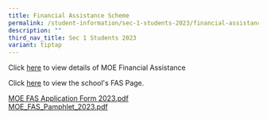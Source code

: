 ```yaml
---
title: Financial Assistance Scheme
permalink: /student-information/sec-1-students-2023/financial-assistance-scheme/
description: ""
third_nav_title: Sec 1 Students 2023
variant: tiptap
---
```

<p>Click <a href="https://www.moe.gov.sg/financial-matters/financial-assistance" rel="noopener noreferrer nofollow" target="_blank">here</a> to view details of MOE Financial Assistance </p><p>Click <a href="https://junyuansec.moe.edu.sg/other-information/financial-assistance-scheme" rel="noopener noreferrer nofollow" target="_blank">here</a> to view the school's FAS Page.<br></p><p><a href="/files/MOE%20FAS%20Application%20Form_2023.pdf" rel="noopener noreferrer nofollow" target=""><u>MOE FAS Application Form 2023.pdf</u></a><br><a href="/files/MOE%20FAS%20pamphlet%202023.pdf" rel="noopener noreferrer nofollow" target=""><u>MOE_FAS_Pamphlet_2023.pdf</u></a></p>